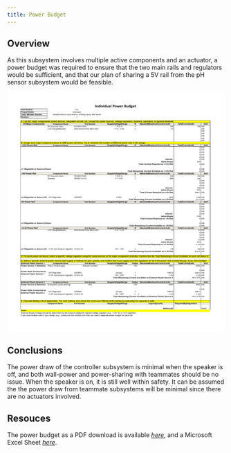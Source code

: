 ```yaml
---
title: Power Budget
---
```


## Overview
As this subsystem involves multiple active components and an actuator, a power budget was required to ensure that the two main rails and regulators would be sufficient, and that our plan of sharing a 5V rail from the pH sensor subsystem would be feasible.

![budget](IndividualPowerBudgetImage.png)

## Conclusions

The power draw of the controller subsystem is minimal when the speaker is off, and both wall-power and power-sharing with teammates should be no issue. When the speaker is on, it is still well within safety. It can be assumed the the power draw from teammate subsystems will be minimal since there are no actuators involved.

## Resouces

The power budget as a PDF download is available [*here*](IndividualPowerBudget.pdf), and a Microsoft Excel Sheet [*here*](Group210PowerBudget.xlsx).